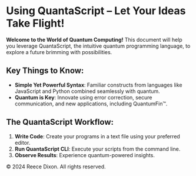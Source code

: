 # Using QuantaScript – Let Your Ideas Take Flight!

**Welcome to the World of Quantum Computing!** This document will help you leverage QuantaScript, the intuitive quantum programming language, to explore a future brimming with possibilities.

## Key Things to Know:

- **Simple Yet Powerful Syntax**: Familiar constructs from languages like JavaScript and Python combined seamlessly with quantum.
- **Quantum is Key**: Innovate using error correction, secure communication, and new applications, including QuantumFin™.

## The QuantaScript Workflow:

1. **Write Code**: Create your programs in a text file using your preferred editor.
2. **Run QuantaScript CLI**: Execute your scripts from the command line.
3. **Observe Results**: Experience quantum-powered insights.

© 2024 Reece Dixon. All rights reserved.
